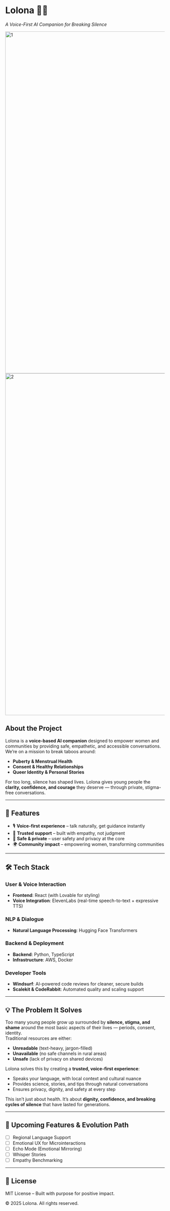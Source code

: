 # Lolona 💬✨  
*A Voice-First AI Companion for Breaking Silence*  

<img width="1920" height="1080" alt="1" src="https://github.com/user-attachments/assets/7a80ed63-9bcf-4108-b47c-453cb0b5d85c" />
<img width="1920" height="1080" alt="2" src="https://github.com/user-attachments/assets/8d65ac88-463f-4440-be43-1d0702184cce" />

## About the Project  
Lolona is a **voice-based AI companion** designed to empower women and communities by providing safe, empathetic, and accessible conversations.  
We’re on a mission to break taboos around:  

- **Puberty & Menstrual Health**  
- **Consent & Healthy Relationships**  
- **Queer Identity & Personal Stories**  

For too long, silence has shaped lives. Lolona gives young people the **clarity, confidence, and courage** they deserve — through private, stigma-free conversations.  

---

## 🚀 Features  
- 🎙️ **Voice-first experience** – talk naturally, get guidance instantly  
- 🤝 **Trusted support** – built with empathy, not judgment  
- 🔐 **Safe & private** – user safety and privacy at the core  
- 🌍 **Community impact** – empowering women, transforming communities  

---

## 🛠️ Tech Stack  

### User & Voice Interaction  
- **Frontend**: React (with Lovable for styling)  
- **Voice Integration**: ElevenLabs (real-time speech-to-text + expressive TTS)  

### NLP & Dialogue  
- **Natural Language Processing**: Hugging Face Transformers  

### Backend & Deployment  
- **Backend**: Python, TypeScript
- **Infrastructure**: AWS, Docker  

### Developer Tools  
- **Windsurf**: AI-powered code reviews for cleaner, secure builds  
- **Scalekit & CodeRabbit**: Automated quality and scaling support  

---

## 💡 The Problem It Solves  
Too many young people grow up surrounded by **silence, stigma, and shame** around the most basic aspects of their lives — periods, consent, identity.  
Traditional resources are either:  

- **Unreadable** (text-heavy, jargon-filled)  
- **Unavailable** (no safe channels in rural areas)  
- **Unsafe** (lack of privacy on shared devices)  

Lolona solves this by creating a **trusted, voice-first experience**:  

- Speaks your language, with local context and cultural nuance  
- Provides science, stories, and tips through natural conversations  
- Ensures privacy, dignity, and safety at every step  

This isn’t just about health. It’s about **dignity, confidence, and breaking cycles of silence** that have lasted for generations.

---

## 🌱 Upcoming Features & Evolution Path

- [ ] Regional Language Support  
- [ ] Emotional UX for Microinteractions  
- [ ] Echo Mode (Emotional Mirroring)  
- [ ] Whisper Stories  
- [ ] Empathy Benchmarking  

---

## 📜 License  
MIT License – Built with purpose for positive impact.  

© 2025 Lolona. All rights reserved.  
